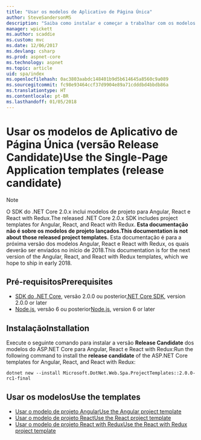 ```yaml
---
title: "Usar os modelos de Aplicativo de Página Única"
author: SteveSandersonMS
description: "Saiba como instalar e começar a trabalhar com os modelos de projeto da versão Release Candidate do SPA (Aplicativo de Página Única ASP.NET Core)."
manager: wpickett
ms.author: scaddie
ms.custom: mvc
ms.date: 12/06/2017
ms.devlang: csharp
ms.prod: aspnet-core
ms.technology: aspnet
ms.topic: article
uid: spa/index
ms.openlocfilehash: 0ac3803aabdc148401b9d5b614645a8560c9a089
ms.sourcegitcommit: fc98e93464ccf37d9904e89a71cdddbd4bbdb86a
ms.translationtype: HT
ms.contentlocale: pt-BR
ms.lasthandoff: 01/05/2018
---
```

# <a name="use-the-single-page-application-templates-release-candidate"></a><span data-ttu-id="d0e34-103">Usar os modelos de Aplicativo de Página Única (versão Release Candidate)</span><span class="sxs-lookup"><span data-stu-id="d0e34-103">Use the Single-Page Application templates (release candidate)</span></span>

> [!NOTE]
> <span data-ttu-id="d0e34-104">O SDK do .NET Core 2.0.x inclui modelos de projeto para Angular, React e React with Redux.</span><span class="sxs-lookup"><span data-stu-id="d0e34-104">The released .NET Core 2.0.x SDK includes project templates for Angular, React, and React with Redux.</span></span> <span data-ttu-id="d0e34-105">**Esta documentação não é sobre os modelos de projeto lançados.**</span><span class="sxs-lookup"><span data-stu-id="d0e34-105">**This documentation is not about those released project templates.**</span></span> <span data-ttu-id="d0e34-106">Esta documentação é para a próxima versão dos modelos Angular, React e React with Redux, os quais deverão ser enviados no início de 2018.</span><span class="sxs-lookup"><span data-stu-id="d0e34-106">This documentation is for the next version of the Angular, React, and React with Redux templates, which we hope to ship in early 2018.</span></span>

## <a name="prerequisites"></a><span data-ttu-id="d0e34-107">Pré-requisitos</span><span class="sxs-lookup"><span data-stu-id="d0e34-107">Prerequisites</span></span>

* <span data-ttu-id="d0e34-108">[SDK do .NET Core](https://www.microsoft.com/net/download), versão 2.0.0 ou posterior</span><span class="sxs-lookup"><span data-stu-id="d0e34-108">[.NET Core SDK](https://www.microsoft.com/net/download), version 2.0.0 or later</span></span>
* <span data-ttu-id="d0e34-109">[Node.js](https://nodejs.org), versão 6 ou posterior</span><span class="sxs-lookup"><span data-stu-id="d0e34-109">[Node.js](https://nodejs.org), version 6 or later</span></span>

## <a name="installation"></a><span data-ttu-id="d0e34-110">Instalação</span><span class="sxs-lookup"><span data-stu-id="d0e34-110">Installation</span></span>

<span data-ttu-id="d0e34-111">Execute o seguinte comando para instalar a versão **Release Candidate** dos modelos do ASP.NET Core para Angular, React e React with Redux:</span><span class="sxs-lookup"><span data-stu-id="d0e34-111">Run the following command to install the **release candidate** of the ASP.NET Core templates for Angular, React, and React with Redux:</span></span>

```console
dotnet new --install Microsoft.DotNet.Web.Spa.ProjectTemplates::2.0.0-rc1-final
```

## <a name="use-the-templates"></a><span data-ttu-id="d0e34-112">Usar os modelos</span><span class="sxs-lookup"><span data-stu-id="d0e34-112">Use the templates</span></span>

- [<span data-ttu-id="d0e34-113">Usar o modelo de projeto Angular</span><span class="sxs-lookup"><span data-stu-id="d0e34-113">Use the Angular project template</span></span>](xref:spa/angular)
- [<span data-ttu-id="d0e34-114">Usar o modelo de projeto React</span><span class="sxs-lookup"><span data-stu-id="d0e34-114">Use the React project template</span></span>](xref:spa/react)
- [<span data-ttu-id="d0e34-115">Usar o modelo de projeto React with Redux</span><span class="sxs-lookup"><span data-stu-id="d0e34-115">Use the React with Redux project template</span></span>](xref:spa/react-with-redux)
